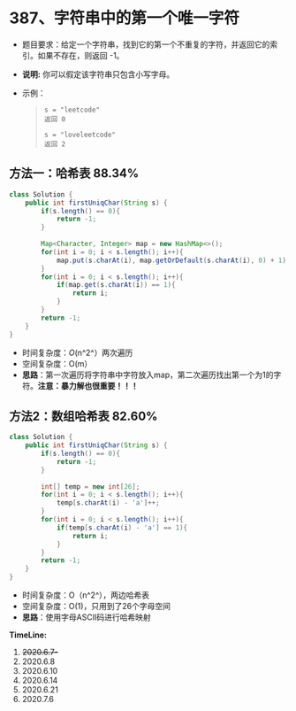 # 387、字符串中的第一个唯一字符

- 题目要求：给定一个字符串，找到它的第一个不重复的字符，并返回它的索引。如果不存在，则返回 -1。

- **说明:** 你可以假定该字符串只包含小写字母。

- 示例：

  >```
  >s = "leetcode"
  >返回 0
  >
  >s = "loveleetcode"
  >返回 2
  >```

## 方法一：哈希表  88.34%

```java
class Solution {
    public int firstUniqChar(String s) {
        if(s.length() == 0){
            return -1;
        }
        
        Map<Character, Integer> map = new HashMap<>();
        for(int i = 0; i < s.length(); i++){
            map.put(s.charAt(i), map.getOrDefault(s.charAt(i), 0) + 1);
        }
        for(int i = 0; i < s.length(); i++){
            if(map.get(s.charAt(i)) == 1){
                return i;
            }
        }
        return -1;
    }
}
```

- 时间复杂度：*O*(n^2^）两次遍历
- 空间复杂度：O(m）
- **思路**：第一次遍历将字符串中字符放入map，第二次遍历找出第一个为1的字符。**注意：暴力解也很重要！！！**



## 方法2：数组哈希表 82.60%

```java
class Solution {
    public int firstUniqChar(String s) {
        if(s.length() == 0){
            return -1;
        }
        
        int[] temp = new int[26];
        for(int i = 0; i < s.length(); i++){
            temp[s.charAt(i) - 'a']++;
        }
        for(int i = 0; i < s.length(); i++){
            if(temp[s.charAt(i) - 'a'] == 1){
                return i;
            }
        }
        return -1;
    }
}
```

- 时间复杂度：O（n^2^），两边哈希表
- 空间复杂度：O(1)，只用到了26个字母空间
- **思路**：使用字母ASCII码进行哈希映射

**TimeLine:**

1. ~~2020.6.7-~~
2. 2020.6.8
3. 2020.6.10
4. 2020.6.14
5. 2020.6.21
6. 2020.7.6